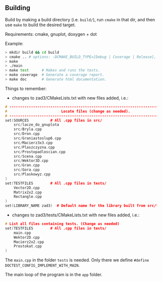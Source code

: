 
## Building

Build by making a build directory (i.e. `build/`), run `cmake` in that dir, and then use `make` to build the desired target.

Requirements: cmake, gnuplot, doxygen + dot

Example:

``` bash
> mkdir build && cd build
> cmake .. # options: -DCMAKE_BUILD_TYPE=[Debug | Coverage | Release], Debug is default
> make
> ./main
> make test      # Makes and runs the tests.
> make coverage  # Generate a coverage report.
> make doc       # Generate html documentation.
```

Things to remember:
* changes to zad3/CMakeLists.txt with new files added, i.e.:
```cpp
# --------------------------------------------------------------------------------
#                         Locate files (change as needed).
# --------------------------------------------------------------------------------
set(SOURCES          # All .cpp files in src/
    src/lacze_do_gnuplota
    src/Bryla.cpp
    src/Dron.cpp
    src/Graniastoslup6.cpp
    src/Macierz3x3.cpp
    src/Plaszczyzna.cpp
    src/Prostopadloscian.cpp
    src/Scena.cpp
    src/Wektor3D.cpp
    src/Gran.cpp
    src/Gora.cpp
    src/Plaskowyz.cpp
)
set(TESTFILES        # All .cpp files in tests/
    Vector2D.cpp
    Matrix2x2.cpp
    Rectangle.cpp
)
set(LIBRARY_NAME zad3)  # Default name for the library built from src/*.cpp (change if you wish)
```
* changes to zad3/tests/CMakeLists.txt with new files added, i.e.:
```cpp
# List all files containing tests. (Change as needed)
set(TESTFILES        # All .cpp files in tests/
    main.cpp
    Wektor2D.cpp
    Macierz2x2.cpp
    Prostokat.cpp
)
```
The `main.cpp` in the folder `tests` is needed. Only there we define `#define DOCTEST_CONFIG_IMPLEMENT_WITH_MAIN`.

The main loop of the program is in the `app` folder.

